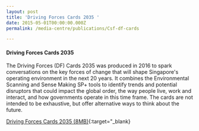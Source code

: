 ```yaml
---
layout: post
title: 'Driving Forces Cards 2035 '
date: 2015-05-01T00:00:00.000Z
permalink: /media-centre/publications/Csf-df-cards

---
```



#### **Driving Forces Cards 2035**


The Driving Forces (DF) Cards 2035 was produced in 2016 to spark conversations on the key forces of change that will shape Singapore's operating environment in the next 20 years. It combines the Environmental Scanning and Sense Making SP+ tools to identify trends and potential disruptors that could impact the global order, the way people live, work and interact, and how governments operate in this time frame. The cards are not intended to be exhaustive, but offer alternative ways to think about the future.


[Driving Forces Cards 2035 (8MB)](/files/media-centre/publications/csf-df-cards.pdf){:target="_blank}
